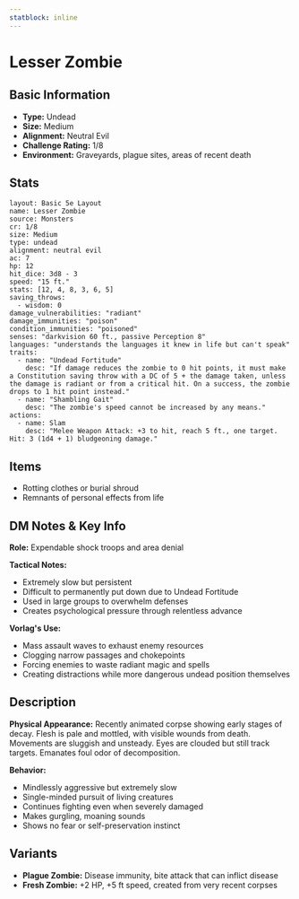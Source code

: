 ```yaml
---
statblock: inline
---
```


# Lesser Zombie

## Basic Information
- **Type:** Undead
- **Size:** Medium
- **Alignment:** Neutral Evil
- **Challenge Rating:** 1/8
- **Environment:** Graveyards, plague sites, areas of recent death

## Stats
```statblock
layout: Basic 5e Layout
name: Lesser Zombie
source: Monsters
cr: 1/8
size: Medium
type: undead
alignment: neutral evil
ac: 7
hp: 12
hit_dice: 3d8 - 3
speed: "15 ft."
stats: [12, 4, 8, 3, 6, 5]
saving_throws:
  - wisdom: 0
damage_vulnerabilities: "radiant"
damage_immunities: "poison"
condition_immunities: "poisoned"
senses: "darkvision 60 ft., passive Perception 8"
languages: "understands the languages it knew in life but can't speak"
traits:
  - name: "Undead Fortitude"
    desc: "If damage reduces the zombie to 0 hit points, it must make a Constitution saving throw with a DC of 5 + the damage taken, unless the damage is radiant or from a critical hit. On a success, the zombie drops to 1 hit point instead."
  - name: "Shambling Gait"
    desc: "The zombie's speed cannot be increased by any means."
actions:
  - name: Slam
    desc: "Melee Weapon Attack: +3 to hit, reach 5 ft., one target. Hit: 3 (1d4 + 1) bludgeoning damage."
```

## Items
- Rotting clothes or burial shroud
- Remnants of personal effects from life

## DM Notes & Key Info
**Role:** Expendable shock troops and area denial

**Tactical Notes:**
- Extremely slow but persistent
- Difficult to permanently put down due to Undead Fortitude
- Used in large groups to overwhelm defenses
- Creates psychological pressure through relentless advance

**Vorlag's Use:**
- Mass assault waves to exhaust enemy resources
- Clogging narrow passages and chokepoints
- Forcing enemies to waste radiant magic and spells
- Creating distractions while more dangerous undead position themselves

## Description
**Physical Appearance:**
Recently animated corpse showing early stages of decay. Flesh is pale and mottled, with visible wounds from death. Movements are sluggish and unsteady. Eyes are clouded but still track targets. Emanates foul odor of decomposition.

**Behavior:**
- Mindlessly aggressive but extremely slow
- Single-minded pursuit of living creatures
- Continues fighting even when severely damaged
- Makes gurgling, moaning sounds
- Shows no fear or self-preservation instinct

## Variants
- **Plague Zombie:** Disease immunity, bite attack that can inflict disease
- **Fresh Zombie:** +2 HP, +5 ft speed, created from very recent corpses